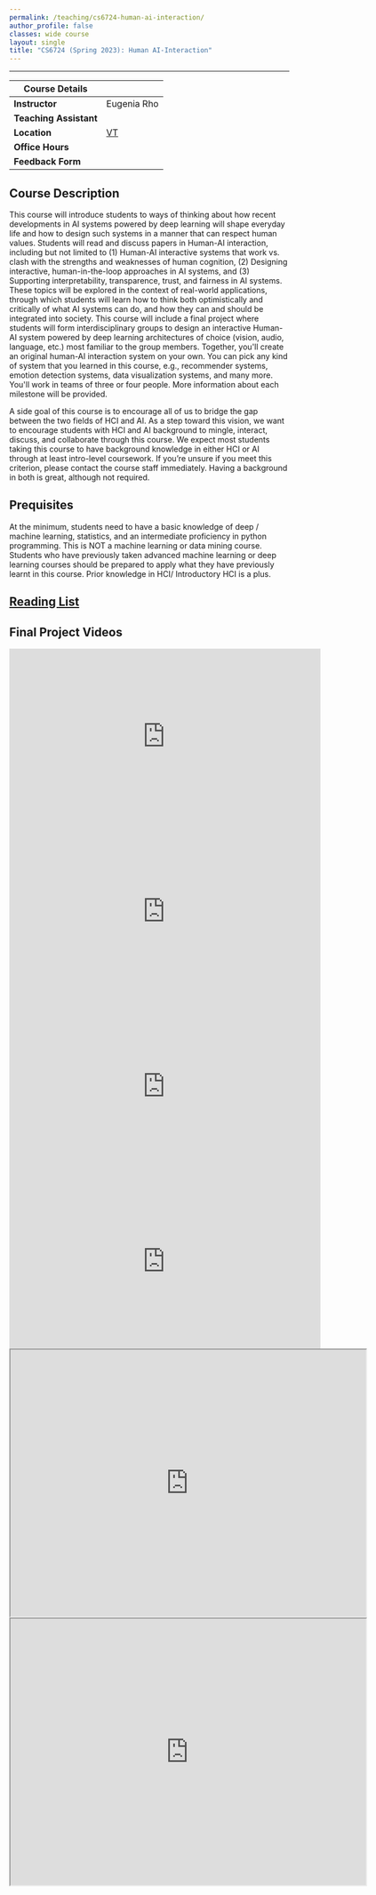 ```yaml
---
permalink: /teaching/cs6724-human-ai-interaction/
author_profile: false
classes: wide course
layout: single
title: "CS6724 (Spring 2023): Human AI-Interaction"
---
```

---

| Course Details         |             |
|------------------------|-------------|
| **Instructor**         | Eugenia Rho |
| **Teaching Assistant** |             |
| **Location**           | [VT](https://vt.edu/) |
| **Office Hours**       |             |
| **Feedback Form**      |             |

## Course Description

This course will introduce students to ways of thinking about how recent developments in AI systems powered by deep learning will shape everyday life and how to design such systems in a manner that can respect human values. Students will read and discuss papers in Human-AI interaction, including but not limited to (1) Human-AI interactive systems that work vs. clash with the strengths and weaknesses of human cognition, (2) Designing interactive, human-in-the-loop approaches in AI systems, and (3) Supporting interpretability, transparence, trust, and fairness in AI systems. These topics will be explored in the context of real-world applications, through which students will learn how to think both optimistically and critically of what AI systems can do, and how they can and should be integrated into society.
This course will include a final project where students will form interdisciplinary groups to design an interactive Human-AI system powered by deep learning architectures of choice (vision, audio, language, etc.) most familiar to the group members. Together, you'll create an original human-AI interaction system on your own. You can pick any kind of system that you learned in this course, e.g., recommender systems, emotion detection systems, data visualization systems, and many more. You'll work in teams of three or four people. More information about each milestone will be provided.

A side goal of this course is to encourage all of us to bridge the gap between the two fields of HCI and AI. As a step toward this vision, we want to encourage students with HCI and AI background to mingle, interact, discuss, and collaborate through this course. We expect most students taking this course to have background knowledge in either HCI or AI through at least intro-level coursework. If you’re unsure if you meet this criterion, please contact the course staff immediately. Having a background in both is great, although not required.

## Prequisites

At the minimum, students need to have a basic knowledge of deep / machine learning, statistics, and an intermediate proficiency in python programming. This is NOT a machine learning or data mining course. Students who have previously taken advanced machine learning or deep learning courses should be prepared to apply what they have previously learnt in this course. Prior knowledge in HCI/ Introductory HCI is a plus.

## [Reading List](https://docs.google.com/spreadsheets/d/1UORMlGkIvwuCwl3LGSOooUM_RioYLNcp/edit#gid=380029853)

## Final Project Videos

<div class='videos'>
<iframe width="560" height="315" src="https://www.youtube.com/embed/XTv0GbuJyfQ?si=yHoIeu3u6LDKjf-8" title="YouTube video player" frameborder="0" allow="accelerometer; autoplay; clipboard-write; encrypted-media; gyroscope; picture-in-picture; web-share" allowfullscreen></iframe>

<iframe width="560" height="315" src="https://www.youtube.com/embed/r4SFHZXvNXQ?si=jbpNfGXn8h6bsZ1Y" title="YouTube video player" frameborder="0" allow="accelerometer; autoplay; clipboard-write; encrypted-media; gyroscope; picture-in-picture; web-share" allowfullscreen></iframe>

<iframe width="560" height="315" src="https://www.youtube.com/embed/g-BGVavy6KM?si=Wd7AdM9VRk-Lfwug" title="YouTube video player" frameborder="0" allow="accelerometer; autoplay; clipboard-write; encrypted-media; gyroscope; picture-in-picture; web-share" allowfullscreen></iframe>

<iframe width="560" height="315" src="https://www.youtube.com/embed/uFA33QBuilc?si=1o8CZIaGSVrF05v9" title="YouTube video player" frameborder="0" allow="accelerometer; autoplay; clipboard-write; encrypted-media; gyroscope; picture-in-picture; web-share" allowfullscreen></iframe>

<iframe src="https://drive.google.com/file/d/1Fpz4JFNCVbh-CyWmHlBxmefAg6aSnttj/preview" width="640" height="480" allow="autoplay"></iframe>

<iframe src="https://drive.google.com/file/d/1rR8LWjW-zqPeJYm2uDKnAFJNHRQLOca2/preview" width="640" height="480" allow="autoplay"></iframe>
</div>